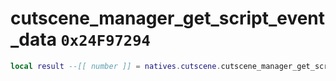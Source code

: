 # cutscene_manager_get_script_event_data `0x24F97294`

```lua
local result --[[ number ]] = natives.cutscene.cutscene_manager_get_script_event_data()
```